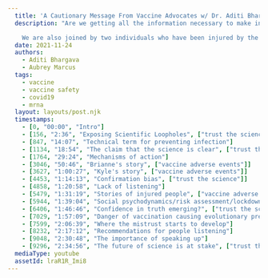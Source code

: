 ```yaml
---
  title: 'A Cautionary Message From Vaccine Advocates w/ Dr. Aditi Bhargava, Kyle Warner, And Brianne Dressen'
  description: "Are we getting all the information necessary to make informed decisions about vaccination? Molecular Biologist Dr. Aditi Bhargava, the director of laboratory research at UCSF develops mRNA technology, the same technology used in covid vaccines.

    We are also joined by two individuals who have been injured by the vaccine, professional mountain biker Kyle Warner and Brianne Dressen who is a school teacher from Utah. In this profoundly illuminating and unifying podcast, we agree that everybody is simply doing what they think is best for themselves and society based on the information they have. An issue arises when we all operate with different information, which makes it difficult to make sense of this complicated issue."
  date: 2021-11-24
  authors:
    - Aditi Bhargava
    - Aubrey Marcus
  tags:
    - vaccine
    - vaccine safety
    - covid19
    - mrna
  layout: layouts/post.njk
  timestamps:
    - [0, "00:00", "Intro"]
    - [156, "2:36", "Exposing Scientific Loopholes", ["trust the science"] ]
    - [847, "14:07", "Technical term for preventing infection"]
    - [1134, "18:54", "The claim that the science is clear", ["trust the science"]]
    - [1764, "29:24", "Mechanisms of action"]
    - [3046, "50:46", "Brianne's story", ["vaccine adverse events"]]
    - [3627, "1:00:27", "Kyle's story", ["vaccine adverse events"]]
    - [4453, "1:14:13", "Confirmation bias", ["trust the science"]]
    - [4858, "1:20:58", "Lack of listening"]
    - [5479, "1:31:19", "Stories of injured people", ["vaccine adverse events"]]
    - [5944, "1:39:04", "Social psychodynamics/risk assessment/lockdown effects"]
    - [6406, "1:46:46", "Confidence in truth emerging?", ["trust the science"]]
    - [7029, "1:57:09", "Danger of vaccination causing evolutionary pressure"]
    - [7599, "2:06:39", "Where the mistrust starts to develop"]
    - [8232, "2:17:12", "Recommendations for people listening"]
    - [9048, "2:30:48", "The importance of speaking up"]
    - [9296, "2:34:56", "The future of science is at stake", ["trust the science"]]
  mediaType: youtube
  assetId: lraR1R_Imi8
---
```


